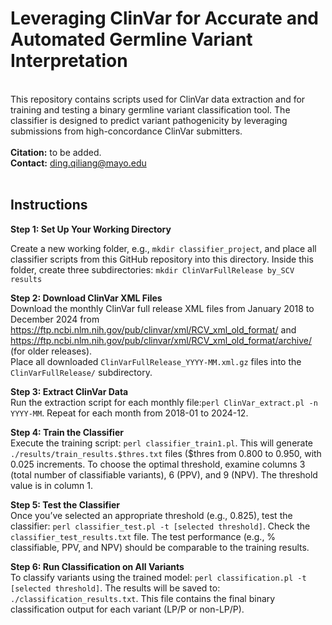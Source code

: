 # Leveraging ClinVar for Accurate and Automated Germline Variant Interpretation
<br>This repository contains scripts used for ClinVar data extraction and for training and testing a binary germline variant classification tool. The classifier is designed to predict variant pathogenicity by leveraging submissions from high-concordance ClinVar submitters.<br><br>
<b>Citation:</b> to be added.<br>
<b>Contact:</b> ding.qiliang@mayo.edu<br><br>
<h2>Instructions</h2>
<b>Step 1: Set Up Your Working Directory</b><br>

Create a new working folder, e.g., `mkdir classifier_project`, and place all classifier scripts from this GitHub repository into this directory. Inside this folder, create three subdirectories: `mkdir ClinVarFullRelease by_SCV results`<br>

<b>Step 2: Download ClinVar XML Files</b><br>
Download the monthly ClinVar full release XML files from January 2018 to December 2024 from https://ftp.ncbi.nlm.nih.gov/pub/clinvar/xml/RCV_xml_old_format/ and https://ftp.ncbi.nlm.nih.gov/pub/clinvar/xml/RCV_xml_old_format/archive/ (for older releases).<br>
Place all downloaded `ClinVarFullRelease_YYYY-MM.xml.gz` files into the `ClinVarFullRelease/` subdirectory.

<b>Step 3: Extract ClinVar Data</b><br>
Run the extraction script for each monthly file:`perl ClinVar_extract.pl -n YYYY-MM`. Repeat for each month from 2018-01 to 2024-12.

<b>Step 4: Train the Classifier</b><br>
Execute the training script: `perl classifier_train1.pl`. This will generate `./results/train_results.$thres.txt` files ($thres from 0.800 to 0.950, with 0.025 increments. To choose the optimal threshold, examine columns 3 (total number of classifiable variants), 6 (PPV), and 9 (NPV). The threshold value is in column 1.

<b>Step 5: Test the Classifier</b><br>
Once you’ve selected an appropriate threshold (e.g., 0.825), test the classifier: `perl classifier_test.pl -t [selected threshold]`. Check the `classifier_test_results.txt` file. The test performance (e.g., % classifiable, PPV, and NPV) should be comparable to the training results.

<b>Step 6: Run Classification on All Variants</b><br>
To classify variants using the trained model: `perl classification.pl -t [selected threshold]`. The results will be saved to: `./classification_results.txt`. This file contains the final binary classification output for each variant (LP/P or non-LP/P).

